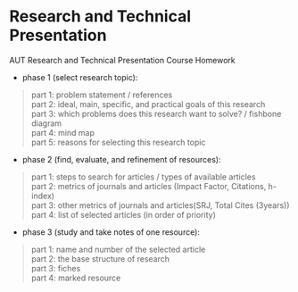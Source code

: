# Research and Technical Presentation
AUT Research and Technical Presentation Course Homework<br/>
- phase 1 (select research topic):
> part 1: problem statement / references<br/>
> part 2: ideal, main, specific, and practical goals of this research<br/>
> part 3: which problems does this research want to solve? / fishbone diagram<br/>
> part 4: mind map<br/>
> part 5: reasons for selecting this research topic<br/>
- phase 2 (find, evaluate, and refinement of resources):
> part 1: steps to search for articles / types of available articles<br/>
> part 2: metrics of journals and articles (Impact Factor, Citations, h-index)<br/>
> part 3: other metrics of journals and articles(SRJ, Total Cites (3years))<br/>
> part 4: list of selected articles (in order of priority)
- phase 3 (study and take notes of one resource):
> part 1: name and number of the selected article<br/>
> part 2: the base structure of research<br/>
> part 3: fiches<br/>
> part 4: marked resource<br/>
